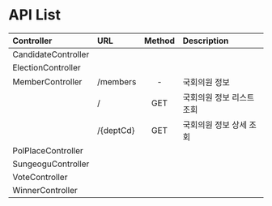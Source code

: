 # API List

| Controller          | URL       | Method | Description    |
| :------------------ | :-------- | :----: | :------------- |
| CandidateController |           |        |                |
| ElectionController  |           |        |                |
| MemberController    | /members  |   -    | 국회의원 정보        |
|                     | /         |  GET   | 국회의원 정보 리스트 조회 |
|                     | /{deptCd} |  GET   | 국회의원 정보 상세 조회  |
| PolPlaceController  |           |        |                |
| SungeoguController  |           |        |                |
| VoteController      |           |        |                |
| WinnerController    |           |        |                |

